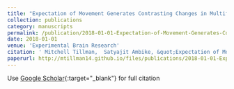 ```yaml
---
title: "Expectation of Movement Generates Contrasting Changes in Multifinger Synergies in Young and Older Adults"
collection: publications
category: manuscripts
permalink: /publication/2018-01-01-Expectation-of-Movement-Generates-Contrasting-Changes-in-Multifinger-Synergies-in-Young-and-Older-Adults
date: 2018-01-01
venue: 'Experimental Brain Research'
citation: ' Mitchell Tillman,  Satyajit Ambike, &quot;Expectation of Movement Generates Contrasting Changes in Multifinger Synergies in Young and Older Adults.&quot; Experimental Brain Research, 2018.'
paperurl: http://mtillman14.github.io/files/publications/2018-01-01-Expectation-of-Movement-Generates-Contrasting-Changes-in-Multifinger-Synergies-in-Young-and-Older-Adults.pdf
---
```

Use [Google Scholar](https://scholar.google.com/scholar?q=Expectation+of+Movement+Generates+Contrasting+Changes+in+Multifinger+Synergies+in+Young+and+Older+Adults){:target="_blank"} for full citation